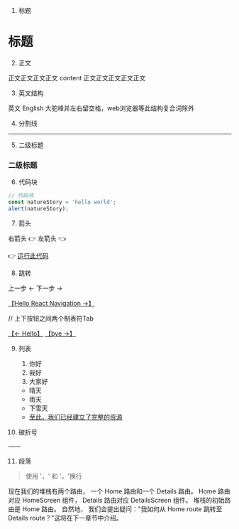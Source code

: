 1. 标题

# 标题

2. 正文

正文正文正文正文 content 正文正文正文正文正文

3. 英文结构

英文 English 大驼峰并左右留空格，web浏览器等此结构复合词除外

4. 分割线

- - -

5. 二级标题

### 二级标题

6. 代码块

```js
// 代码块
const natureStory = 'hello world';
alert(natureStory);
```

7. 箭头

右箭头 👉       左箭头 👈

👉 [运行此代码](https://...)

8. 跳转

上一步 ←       下一步 →

[【Hello React Navigation →】](./...)

// 上下按钮之间两个制表符Tab

[【← Hello】](./...)      [【bye →】](./...)

9. 列表

    1. 你好
    1. 我好
    1. 大家好

    * 晴天
    * 雨天
    * 下雪天
    * [至此，我们已经建立了完整的资源](http://...)

10. 破折号

——

11. 段落

> 使用 '，' 和 '。'换行

现在我们的堆栈有两个路由，
一个 Home 路由和一个 Details 路由。
Home 路由对应 HomeScreen 组件，
Details 路由对应 DetailsScreen 组件。
堆栈的初始路由是 Home 路由。
自然地，
我们会提出疑问："我如何从 Home route 跳转至 Details route？"这将在下一章节中介绍。